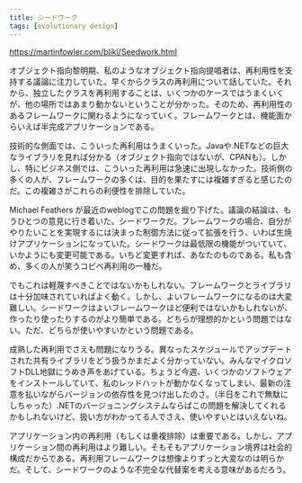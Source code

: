 ```yaml
---
title: シードワーク
tags: [evolutionary design]
---
```


https://martinfowler.com/bliki/Seedwork.html

オブジェクト指向黎明期、私のようなオブジェクト指向提唱者は、再利用性を支持する議論に注力していた。早くからクラスの再利用について話していた。それから、独立したクラスを再利用することは、いくつかのケースではうまくいくが、他の場所ではあまり動かないということが分かった。そのため、再利用性のあるフレームワークに関わるようになっていく。フレームワークとは、機能面からいえば半完成アプリケーションである。

技術的な側面では、こういった再利用はうまくいった。Javaや.NETなどの巨大なライブラリを見れば分かる（オブジェクト指向ではないが、CPANも）。しかし、特にビジネス側では、こういった再利用は急速に出現しなかった。技術側の多くの人が、フレームワークの多くは、目的を果たすには複雑すぎると感じたのだ。この複雑さがこれらの利便性を排除していた。

Michael Feathers が最近のweblogでこの問題を掘り下げた。議論の結論は、もうひとつの意見に行き着いた。シードワークだ。フレームワークの場合、自分がやりたいことを実現するには決まった制御方法に従って拡張を行う、いわば生焼けアプリケーションになっていた。シードワークは最低限の機能がついていて、いかようにも変更可能である。いちど変更すれば、あなたのものである。私も含め、多くの人が笑うコピペ再利用の一種だ。

でもこれは軽蔑すべきことではないかもしれない。フレームワークとライブラリは十分加味されていればよく動く。しかし、よいフレームワークになるのは大変難しい。シードワークはよいフレームワークほど便利ではないかもしれないが、作ったり使ったりするのがより簡単である。どちらが理想的かという問題ではない。ただ、どちらが使いやすいかという問題である。

成熟した再利用でさえも問題になりうる。異なったスケジュールでアップデートされた共有ライブラリをどう扱うかまだよく分かっていない。みんなマイクロソフトDLL地獄にうめき声をあげている。ちょうど今週、いくつかのソフトウェアをインストールしていて、私のレッドハットが動かなくなってしまい、最新の注意を払いながらバージョンの依存性を見つけ出したのさ。（半日をこれで無駄にしちゃった）.NETのバージョニングシステムならばこの問題を解決してくれるかもしれないけど、扱い方がわかってる人でさえ、使いやすいとはいえないね。

アプリケーション内の再利用（もしくは重複排除）は重要である。しかし、アプリケーション間の再利用はより難しい。そもそもアプリケーション境界は社会的構成だからである。再利用フレームワークは想像よりずっと大変なのは明らかだ。そして、シードワークのような不完全な代替案を考える意味があるだろう。
